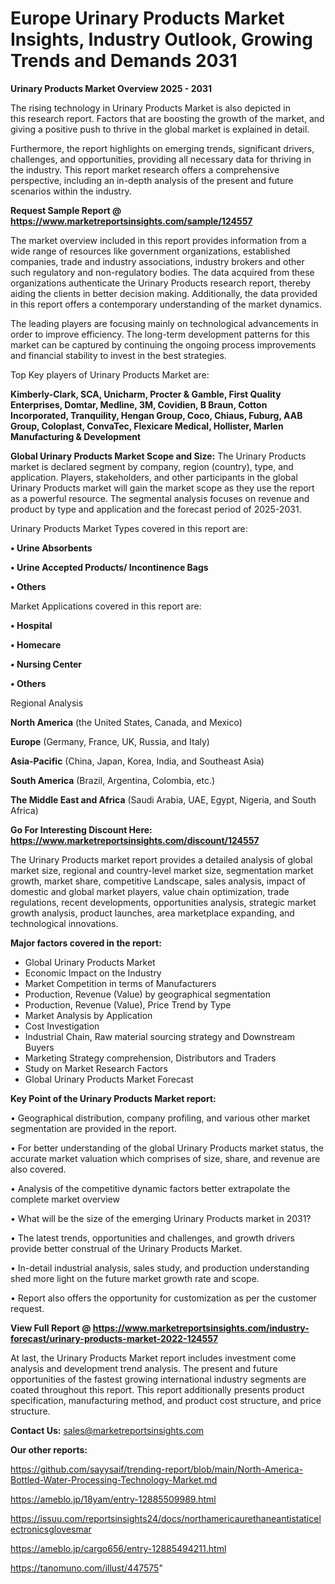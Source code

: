 # Europe Urinary Products Market Insights, Industry Outlook, Growing Trends and Demands 2031

<Strong> Urinary Products Market Overview 2025 - 2031</strong>

The rising technology in Urinary Products Market is also depicted in this research report. Factors that are boosting the growth of the market, and giving a positive push to thrive in the global market is explained in detail.

Furthermore, the report highlights on emerging trends, significant drivers, challenges, and opportunities, providing all necessary data for thriving in the industry. This report market research offers a comprehensive perspective, including an in-depth analysis of the present and future scenarios within the industry.

<strong>Request Sample Report @ <a href=https://www.marketreportsinsights.com/sample/124557>https://www.marketreportsinsights.com/sample/124557</a></strong>

The market overview included in this report provides information from a wide range of resources like government organizations, established companies, trade and industry associations, industry brokers and other such regulatory and non-regulatory bodies. The data acquired from these organizations authenticate the Urinary Products research report, thereby aiding the clients in better decision making. Additionally, the data provided in this report offers a contemporary understanding of the market dynamics.

The leading players are focusing mainly on technological advancements in order to improve efficiency. The long-term development patterns for this market can be captured by continuing the ongoing process improvements and financial stability to invest in the best strategies.

Top Key players of Urinary Products Market are:

<strong>Kimberly-Clark, SCA, Unicharm, Procter & Gamble, First Quality Enterprises, Domtar, Medline, 3M, Covidien, B Braun, Cotton Incorporated, Tranquility, Hengan Group, Coco, Chiaus, Fuburg, AAB Group, Coloplast, ConvaTec, Flexicare Medical, Hollister, Marlen Manufacturing & Development</strong>

<strong><b>Global Urinary Products Market Scope and Size:</b></strong>
The Urinary Products market is declared segment by company, region (country), type, and application. Players, stakeholders, and other participants in the global Urinary Products market will gain the market scope as they use the report as a powerful resource. The segmental analysis focuses on revenue and product by type and application and the forecast period of 2025-2031.

Urinary Products Market Types covered in this report are:

<strong>• Urine Absorbents

• Urine Accepted Products/ Incontinence Bags

• Others</strong>

Market Applications covered in this report are:

<strong>• Hospital

• Homecare

• Nursing Center

• Others</strong> 

Regional Analysis

<strong>North America</strong> (the United States, Canada, and Mexico)

<strong>Europe</strong> (Germany, France, UK, Russia, and Italy)

<strong>Asia-Pacific</strong> (China, Japan, Korea, India, and Southeast Asia)

<strong>South America</strong> (Brazil, Argentina, Colombia, etc.)

<strong>The Middle East and Africa</strong> (Saudi Arabia, UAE, Egypt, Nigeria, and South Africa)

<strong>Go For Interesting Discount Here: <a href=https://www.marketreportsinsights.com/discount/124557>https://www.marketreportsinsights.com/discount/124557</a></strong>

The Urinary Products market report provides a detailed analysis of global market size, regional and country-level market size, segmentation market growth, market share, competitive Landscape, sales analysis, impact of domestic and global market players, value chain optimization, trade regulations, recent developments, opportunities analysis, strategic market growth analysis, product launches, area marketplace expanding, and technological innovations.

<strong><b>Major factors covered in the report:</b></strong>
<ul>
  <li>Global Urinary Products Market </li>
  <li>Economic Impact on the Industry</li>
  <li>Market Competition in terms of Manufacturers</li>
  <li>Production, Revenue (Value) by geographical segmentation</li>
  <li>Production, Revenue (Value), Price Trend by Type</li>
  <li>Market Analysis by Application</li>
  <li>Cost Investigation</li>
  <li>Industrial Chain, Raw material sourcing strategy and Downstream Buyers</li>
  <li>Marketing Strategy comprehension, Distributors and Traders</li>
  <li>Study on Market Research Factors</li>
  <li>Global Urinary Products Market Forecast</li>
</ul>

<strong><b>Key Point of the Urinary Products Market report:</b></strong>

• Geographical distribution, company profiling, and various other market segmentation are provided in the report.

• For better understanding of the global Urinary Products market status, the accurate market valuation which comprises of size, share, and revenue are also covered.

• Analysis of the competitive dynamic factors better extrapolate the complete market overview

• What will be the size of the emerging Urinary Products market in 2031?

• The latest trends, opportunities and challenges, and growth drivers provide better construal of the Urinary Products Market.

• In-detail industrial analysis, sales study, and production understanding shed more light on the future market growth rate and scope.

• Report also offers the opportunity for customization as per the customer request.

<strong><b>View Full Report @ <a href=https://www.marketreportsinsights.com/industry-forecast/urinary-products-market-2022-124557>https://www.marketreportsinsights.com/industry-forecast/urinary-products-market-2022-124557</a></b></strong>


At last, the Urinary Products Market report includes investment come analysis and development trend analysis. The present and future opportunities of the fastest growing international industry segments are coated throughout this report. This report additionally presents product specification, manufacturing method, and product cost structure, and price structure.

<strong>Contact Us:</strong>
sales@marketreportsinsights.com

<strong>Our other reports:</strong>

<a href=https://github.com/sayysaif/trending-report/blob/main/North-America-Bottled-Water-Processing-Technology-Market.md>https://github.com/sayysaif/trending-report/blob/main/North-America-Bottled-Water-Processing-Technology-Market.md</a>

<a href=https://ameblo.jp/18yam/entry-12885509989.html>https://ameblo.jp/18yam/entry-12885509989.html</a>

<a href=https://issuu.com/reportsinsights24/docs/northamericaurethaneantistaticelectronicsglovesmar>https://issuu.com/reportsinsights24/docs/northamericaurethaneantistaticelectronicsglovesmar</a>

<a href=https://ameblo.jp/cargo656/entry-12885494211.html>https://ameblo.jp/cargo656/entry-12885494211.html</a>

<a href=https://tanomuno.com/illust/447575>https://tanomuno.com/illust/447575</a>"
